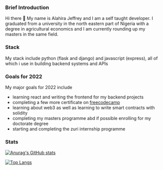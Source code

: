 ### Brief Introduction

Hi there 👋 My name is Alahira Jeffrey and I am a self taught developer. I graduated from a university in the north eastern part of Nigeria with a degree in agricultural economics and I am currently rounding up my masters in the same field.

### Stack

My stack include python (flask and django) and javascript (express), all of which i use in building backend systems and APIs

### Goals for 2022

My major goals for 2022 include
- learning react and writing the frontend for my backend projects
- completing a few more certificate on [freecodecamp](https://www.freecodecamp.org/learn)
- learning about web3 as well as learning to write smart contracts with solidity
- completing my masters programme abd if possible enrolling for my doctorate degree
- starting and completing the zuri internship programme

### Stats
[![Anurag's GitHub stats](https://github-readme-stats.vercel.app/api?username=alahirajeffrey)](https://github.com/anuraghazra/github-readme-stats)

[![Top Langs](https://github-readme-stats.vercel.app/api/top-langs/?username=alahirajeffrey&layout=compact)](https://github.com/anuraghazra/github-readme-stats)

<!--
**alahirajeffrey/alahirajeffrey** is a ✨ _special_ ✨ repository because its `README.md` (this file) appears on your GitHub profile.

Here are some ideas to get you started:

- 🔭 I’m currently working on ...
- 🌱 I’m currently learning ...
- 👯 I’m looking to collaborate on ...
- 🤔 I’m looking for help with ...
- 💬 Ask me about ...
- 📫 How to reach me: ...
- 😄 Pronouns: ...
- ⚡ Fun fact: ...
-->
